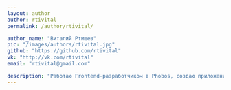 ```yaml
---
layout: author
author: rtivital
permalink: /author/rtivital/

author_name: "Виталий Ртищев"
pic: "/images/authors/rtivital.jpg"
github: "https://github.com/rtivital"
vk: "http://vk.com/rtivital"
email: "rtivital@gmail.com"

description: "Работаю Frontend-разработчиком в Phobos, создаю приложения на React, усердно тружусь над проектом Frontend Raccoon"
---
```

